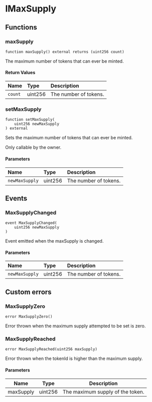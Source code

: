 # IMaxSupply

## Functions

### maxSupply

```solidity
function maxSupply() external returns (uint256 count)
```

The maximum number of tokens that can ever be minted.

#### Return Values

| Name | Type | Description |
| :--- | :--- | :---------- |
| `count` | uint256 | The number of tokens. |
### setMaxSupply

```solidity
function setMaxSupply(
    uint256 newMaxSupply
) external
```

Sets the maximum number of tokens that can ever be minted.

Only callable by the owner.

#### Parameters

| Name | Type | Description |
| :--- | :--- | :---------- |
| `newMaxSupply` | uint256 | The number of tokens. |

## Events

### MaxSupplyChanged

```solidity
event MaxSupplyChanged(
    uint256 newMaxSupply
)
```

Event emitted when the maxSupply is changed.

#### Parameters

| Name | Type | Description |
| :--- | :--- | :---------- |
| `newMaxSupply` | uint256 | The number of tokens. |

## Custom errors

### MaxSupplyZero

```solidity
error MaxSupplyZero()
```

Error thrown when the maximum supply attempted to be set is zero.

### MaxSupplyReached

```solidity
error MaxSupplyReached(uint256 maxSupply)
```

Error thrown when the tokenId is higher than the maximum supply.

#### Parameters

| Name | Type | Description |
| ---- | ---- | ----------- |
| maxSupply | uint256 | The maximum supply of the token. |

